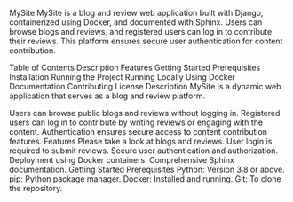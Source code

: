 MySite
MySite is a blog and review web application built with Django, containerized using Docker, and documented with Sphinx. Users can browse blogs and reviews, and registered users can log in to contribute their reviews. This platform ensures secure user authentication for content contribution.

Table of Contents
Description
Features
Getting Started
Prerequisites
Installation
Running the Project
Running Locally
Using Docker
Documentation
Contributing
License
Description
MySite is a dynamic web application that serves as a blog and review platform.

Users can browse public blogs and reviews without logging in.
Registered users can log in to contribute by writing reviews or engaging with the content.
Authentication ensures secure access to content contribution features.
Features
Please take a look at blogs and reviews.
User login is required to submit reviews.
Secure user authentication and authorization.
Deployment using Docker containers.
Comprehensive Sphinx documentation.
Getting Started
Prerequisites
Python: Version 3.8 or above.
pip: Python package manager.
Docker: Installed and running.
Git: To clone the repository.
